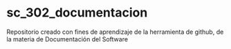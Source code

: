 # sc_302_documentacion
Repositorio creado con fines de aprendizaje de la herramienta de github, de la materia de Documentación del Software 
